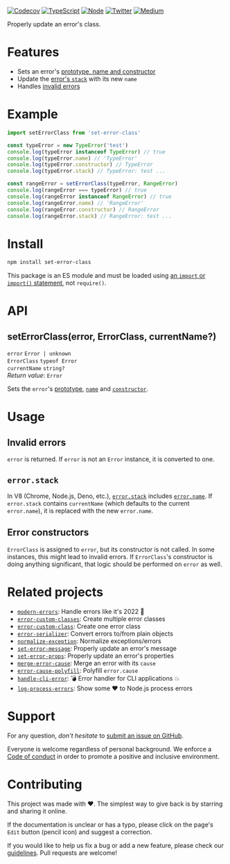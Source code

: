 [![Codecov](https://img.shields.io/codecov/c/github/ehmicky/set-error-class.svg?label=tested&logo=codecov)](https://codecov.io/gh/ehmicky/set-error-class)
[![TypeScript](https://img.shields.io/badge/-typed-brightgreen?logo=typescript&colorA=gray&logoColor=0096ff)](/src/main.d.ts)
[![Node](https://img.shields.io/node/v/set-error-class.svg?logo=node.js&logoColor=66cc33)](https://www.npmjs.com/package/set-error-class)
[![Twitter](https://img.shields.io/badge/%E2%80%8B-twitter-brightgreen.svg?logo=twitter)](https://twitter.com/intent/follow?screen_name=ehmicky)
[![Medium](https://img.shields.io/badge/%E2%80%8B-medium-brightgreen.svg?logo=medium)](https://medium.com/@ehmicky)

Properly update an error's class.

# Features

- Sets an error's
  [prototype, name and constructor](#seterrorclasserror-errorclass-currentname)
- Update the [error's `stack`](#errorstack) with its new `name`
- Handles [invalid errors](#invalid-errors)

# Example

```js
import setErrorClass from 'set-error-class'

const typeError = new TypeError('test')
console.log(typeError instanceof TypeError) // true
console.log(typeError.name) // 'TypeError'
console.log(typeError.constructor) // TypeError
console.log(typeError.stack) // TypeError: test ...

const rangeError = setErrorClass(typeError, RangeError)
console.log(rangeError === typeError) // true
console.log(rangeError instanceof RangeError) // true
console.log(rangeError.name) // 'RangeError'
console.log(rangeError.constructor) // RangeError
console.log(rangeError.stack) // RangeError: test ...
```

# Install

```bash
npm install set-error-class
```

This package is an ES module and must be loaded using
[an `import` or `import()` statement](https://gist.github.com/sindresorhus/a39789f98801d908bbc7ff3ecc99d99c),
not `require()`.

# API

## setErrorClass(error, ErrorClass, currentName?)

`error` `Error | unknown`\
`ErrorClass` `typeof Error`\
`currentName` `string?`\
_Return value_: `Error`

Sets the `error`'s
[prototype](https://developer.mozilla.org/en-US/docs/Web/JavaScript/Reference/Global_Objects/Object/getPrototypeOf),
[`name`](https://developer.mozilla.org/en-US/docs/Web/JavaScript/Reference/Global_Objects/Error/name)
and
[`constructor`](https://developer.mozilla.org/en-US/docs/Web/JavaScript/Reference/Global_Objects/Object/constructor).

# Usage

## Invalid errors

`error` is returned. If `error` is not an `Error` instance, it is converted to
one.

## `error.stack`

In V8 (Chrome, Node.js, Deno, etc.),
[`error.stack`](https://developer.mozilla.org/en-US/docs/Web/JavaScript/Reference/Global_Objects/Error/stack)
includes
[`error.name`](https://developer.mozilla.org/en-US/docs/Web/JavaScript/Reference/Global_Objects/Error/message).
If `error.stack` contains `currentName` (which defaults to the current
`error.name`), it is replaced with the new `error.name`.

## Error constructors

`ErrorClass` is assigned to `error`, but its constructor is not called. In some
instances, this might lead to invalid errors. If `ErrorClass`'s constructor is
doing anything significant, that logic should be performed on `error` as well.

# Related projects

- [`modern-errors`](https://github.com/ehmicky/modern-errors): Handle errors
  like it's 2022 🔮
- [`error-custom-classes`](https://github.com/ehmicky/error-custom-classes):
  Create multiple error classes
- [`error-custom-class`](https://github.com/ehmicky/error-custom-class): Create
  one error class
- [`error-serializer`](https://github.com/ehmicky/error-serializer): Convert
  errors to/from plain objects
- [`normalize-exception`](https://github.com/ehmicky/normalize-exception):
  Normalize exceptions/errors
- [`set-error-message`](https://github.com/ehmicky/set-error-message): Properly
  update an error's message
- [`set-error-props`](https://github.com/ehmicky/set-error-props): Properly
  update an error's properties
- [`merge-error-cause`](https://github.com/ehmicky/merge-error-cause): Merge an
  error with its `cause`
- [`error-cause-polyfill`](https://github.com/ehmicky/error-cause-polyfill):
  Polyfill `error.cause`
- [`handle-cli-error`](https://github.com/ehmicky/handle-cli-error): 💣 Error
  handler for CLI applications 💥
- [`log-process-errors`](https://github.com/ehmicky/log-process-errors): Show
  some ❤ to Node.js process errors

# Support

For any question, _don't hesitate_ to [submit an issue on GitHub](../../issues).

Everyone is welcome regardless of personal background. We enforce a
[Code of conduct](CODE_OF_CONDUCT.md) in order to promote a positive and
inclusive environment.

# Contributing

This project was made with ❤️. The simplest way to give back is by starring and
sharing it online.

If the documentation is unclear or has a typo, please click on the page's `Edit`
button (pencil icon) and suggest a correction.

If you would like to help us fix a bug or add a new feature, please check our
[guidelines](CONTRIBUTING.md). Pull requests are welcome!

<!-- Thanks go to our wonderful contributors: -->

<!-- ALL-CONTRIBUTORS-LIST:START -->
<!-- prettier-ignore -->
<!--
<table><tr><td align="center"><a href="https://twitter.com/ehmicky"><img src="https://avatars2.githubusercontent.com/u/8136211?v=4" width="100px;" alt="ehmicky"/><br /><sub><b>ehmicky</b></sub></a><br /><a href="https://github.com/ehmicky/set-error-class/commits?author=ehmicky" title="Code">💻</a> <a href="#design-ehmicky" title="Design">🎨</a> <a href="#ideas-ehmicky" title="Ideas, Planning, & Feedback">🤔</a> <a href="https://github.com/ehmicky/set-error-class/commits?author=ehmicky" title="Documentation">📖</a></td></tr></table>
 -->
<!-- ALL-CONTRIBUTORS-LIST:END -->
